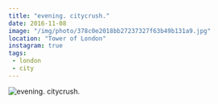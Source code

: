 ```yaml
---
title: "evening. citycrush."
date: 2016-11-08
image: "/img/photo/378c0e2018bb27237327f63b49b131a9.jpg"
location: "Tower of London"
instagram: true
tags:
 - london
 - city
---
```


![evening. citycrush.](/img/photo/378c0e2018bb27237327f63b49b131a9.jpg)
